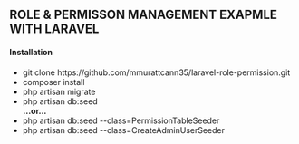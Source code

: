 ## ROLE & PERMISSON MANAGEMENT EXAPMLE WITH LARAVEL

<h4> Installation </h4>

<ul>
    <li>git clone https://github.com/mmurattcann35/laravel-role-permission.git</li>
    <li>composer install</li>
    <li>php artisan migrate</li>
    <li>php artisan db:seed </li>
    <b>...or...</b>
    <li>php artisan db:seed --class=PermissionTableSeeder</li>
    <li>php artisan db:seed --class=CreateAdminUserSeeder</li>
</ul>
